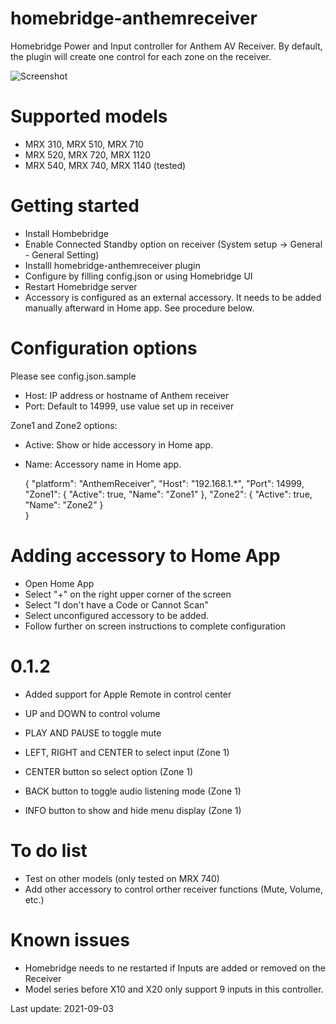 # homebridge-anthemreceiver

Homebridge Power and Input controller for Anthem AV Receiver. By default, the plugin will create one control for each zone on the receiver. 

![Screenshot](ARR.png)

# Supported models

- MRX 310, MRX 510, MRX 710
- MRX 520, MRX 720, MRX 1120
- MRX 540, MRX 740, MRX 1140 (tested)

# Getting started

- Install Hombebridge
- Enable Connected Standby option on receiver (System setup -> General - General Setting)
- Installl homebridge-anthemreceiver plugin
- Configure by filling config.json or using Homebridge UI
- Restart Homebridge server
- Accessory is configured as an external accessory. It needs to be added manually afterward in Home app. See procedure below. 

# Configuration options

Please see config.json.sample
- Host: IP address or hostname of Anthem receiver
- Port: Default to 14999, use value set up in receiver

Zone1 and Zone2 options:
- Active: Show or hide accessory in Home app.
- Name: Accessory name in Home app. 

    {
    "platform": "AnthemReceiver",
        "Host": "192.168.1.*",
        "Port": 14999,
        "Zone1": {
            "Active": true,
            "Name": "Zone1"
        },
        "Zone2": {
            "Active": true,
             "Name": "Zone2"
         }   
    }

# Adding accessory to Home App

- Open Home App
- Select "+" on the right upper corner of the screen
- Select "I don't have a Code or Cannot Scan"
- Select unconfigured accessory to be added.
- Follow further on screen instructions to complete configuration

# 0.1.2

- Added support for Apple Remote in control center

- UP and DOWN to control volume
- PLAY AND PAUSE to toggle mute
- LEFT, RIGHT and CENTER to select input (Zone 1)
- CENTER button so select option (Zone 1)
- BACK button to toggle audio listening mode (Zone 1)
- INFO button to show and hide menu display (Zone 1)

# To do list

- Test on other models (only tested on MRX 740) 
- Add other accessory to control orther receiver functions (Mute, Volume, etc.)

# Known issues

- Homebridge needs to ne restarted if Inputs are added or removed on the Receiver 
- Model series before X10 and X20 only support 9 inputs in this controller. 

Last update: 2021-09-03 

